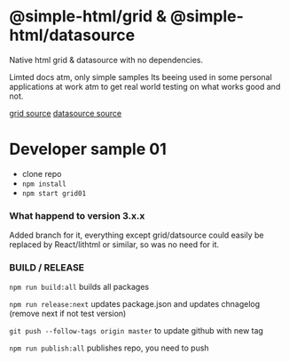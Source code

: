 
# @simple-html/grid & @simple-html/datasource

Native html grid & datasource with no dependencies.


Limted docs atm, only simple samples
Its beeing used in some personal applications at work atm to get real world testing on what works good and not.


[grid source](https://github.com/simple-html/simple-html/tree/master/packages/grid)
[datasource source](https://github.com/simple-html/simple-html/tree/master/packages/datasource)


# Developer sample 01

* clone repo
* `npm install`
* `npm start grid01`

### What happend to version 3.x.x

Added branch for it, everything except grid/datsource could easily be replaced by React/lithtml or similar, so was no need for it.


### BUILD / RELEASE

`npm run build:all` builds all packages

`npm run release:next` updates package.json and updates chnagelog (remove next if not test version)

`git push --follow-tags origin master` to update github with new tag

`npm run publish:all` publishes repo, you need to push